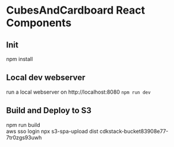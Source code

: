 # CubesAndCardboard React Components

## Init

npm install

## Local dev webserver

run a local webserver on http://localhost:8080
`npm run dev`

## Build and Deploy to S3

npm run build  
aws sso login
npx s3-spa-upload dist cdkstack-bucket83908e77-7tr0zgs93uwh

